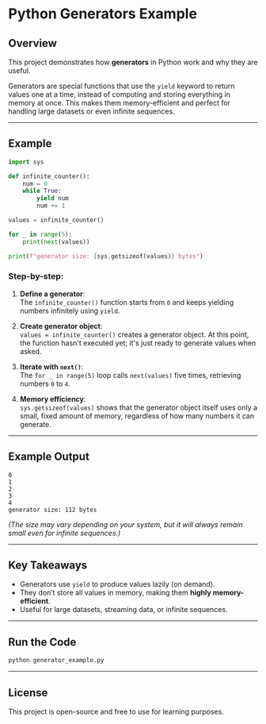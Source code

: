 # Python Generators Example

## Overview
This project demonstrates how **generators** in Python work and why they are useful.

Generators are special functions that use the `yield` keyword to return values one at a time, instead of computing and storing everything in memory at once. This makes them memory-efficient and perfect for handling large datasets or even infinite sequences.

---

## Example

```python
import sys

def infinite_counter():
    num = 0
    while True:
        yield num
        num += 1

values = infinite_counter()

for _ in range(5):
    print(next(values))

print(f"generator size: {sys.getsizeof(values)} bytes")
```

### Step-by-step:
1. **Define a generator**:  
   The `infinite_counter()` function starts from `0` and keeps yielding numbers infinitely using `yield`.
   
2. **Create generator object**:  
   `values = infinite_counter()` creates a generator object. At this point, the function hasn't executed yet; it's just ready to generate values when asked.

3. **Iterate with `next()`**:  
   The `for _ in range(5)` loop calls `next(values)` five times, retrieving numbers `0` to `4`.

4. **Memory efficiency**:  
   `sys.getsizeof(values)` shows that the generator object itself uses only a small, fixed amount of memory, regardless of how many numbers it can generate.

---

## Example Output
```
0
1
2
3
4
generator size: 112 bytes
```

*(The size may vary depending on your system, but it will always remain small even for infinite sequences.)*

---

## Key Takeaways
- Generators use `yield` to produce values lazily (on demand).
- They don’t store all values in memory, making them **highly memory-efficient**.
- Useful for large datasets, streaming data, or infinite sequences.

---

## Run the Code
```bash
python generator_example.py
```

---

## License
This project is open-source and free to use for learning purposes.
